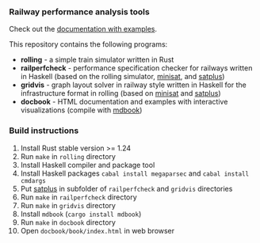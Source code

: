 ### Railway performance analysis tools

Check out the [documentation with examples](https://luteberget.github.io/rollingdocs).

This repository contains the following programs:

 * **rolling** - a simple train simulator written in Rust
 * **railperfcheck** - performance specification checker for railways written in Haskell (based on the rolling simulator, [minisat](http://minisat.se/), and [satplus](https://github.com/koengit/satplus))
 * **gridvis** - graph layout solver in railway style written in Haskell for the infrastructure format in rolling (based on [minisat](http://minisat.se/) and [satplus](https://github.com/koengit/satplus))
 * **docbook** - HTML documentation and examples with interactive visualizations (compile with [mdbook](https://github.com/rust-lang-nursery/mdBook))

### Build instructions

1. Install Rust stable version >= 1.24
2. Run `make` in `rolling` directory
3. Install Haskell compiler and package tool
4. Install Haskell packages `cabal install megaparsec` and `cabal install cmdargs`
5. Put [satplus](https://github.com/koengit/satplus.git) in subfolder of `railperfcheck` and `gridvis` directories
6. Run `make` in `railperfcheck` directory
7. Run `make` in `gridvis` directory
8. Install `mdbook` (`cargo install mdbook`)
9. Run `make` in `docbook` directory
10. Open `docbook/book/index.html` in web browser

